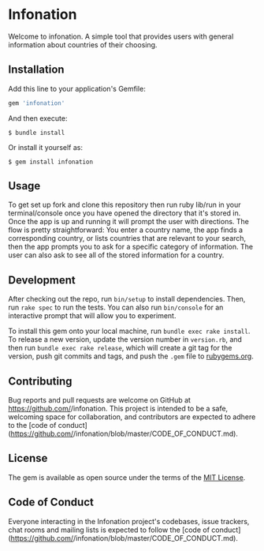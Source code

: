 # Infonation

Welcome to infonation. A simple tool that provides users with general information about countries of their choosing.

## Installation

Add this line to your application's Gemfile:

```ruby
gem 'infonation'
```

And then execute:

    $ bundle install

Or install it yourself as:

    $ gem install infonation

## Usage

To get set up fork and clone this repository then run ruby lib/run in your terminal/console once you have opened the directory that it's stored in. Once the app is up and running it will prompt the user with directions. The flow is pretty straightforward: You enter a country name, the app finds a corresponding country, or lists countries that are relevant to your search, then the app prompts you to ask for a specific category of information. The user can also ask to see all of the stored information for a country.

## Development

After checking out the repo, run `bin/setup` to install dependencies. Then, run `rake spec` to run the tests. You can also run `bin/console` for an interactive prompt that will allow you to experiment.

To install this gem onto your local machine, run `bundle exec rake install`. To release a new version, update the version number in `version.rb`, and then run `bundle exec rake release`, which will create a git tag for the version, push git commits and tags, and push the `.gem` file to [rubygems.org](https://rubygems.org).

## Contributing

Bug reports and pull requests are welcome on GitHub at https://github.com/<github username>/infonation. This project is intended to be a safe, welcoming space for collaboration, and contributors are expected to adhere to the [code of conduct](https://github.com/<github username>/infonation/blob/master/CODE_OF_CONDUCT.md).


## License

The gem is available as open source under the terms of the [MIT License](https://opensource.org/licenses/MIT).

## Code of Conduct

Everyone interacting in the Infonation project's codebases, issue trackers, chat rooms and mailing lists is expected to follow the [code of conduct](https://github.com/<github username>/infonation/blob/master/CODE_OF_CONDUCT.md).
